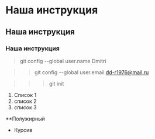 # Наша инструкция

## Наша инструкция

### Наша инструкция

>git config --global user.name Dmitri

>>git config --global user.email dd-r1976@mail.ru

>>>git init

1. Список 1
2. список 2
3. список 3

**Полужирный
* Курсив